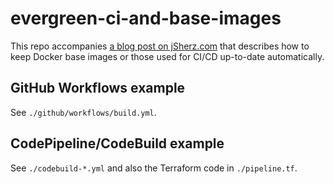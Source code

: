 # evergreen-ci-and-base-images

This repo accompanies [a blog post on jSherz.com] that describes how to keep
Docker base images or those used for CI/CD up-to-date automatically.

[a blog post on jSherz.com]: https://jsherz.com/aws/docker/2024/04/13/keeping-base-docker-images-up-to-date.html

## GitHub Workflows example

See `./github/workflows/build.yml`.

## CodePipeline/CodeBuild example

See `./codebuild-*.yml` and also the Terraform code in `./pipeline.tf`.
